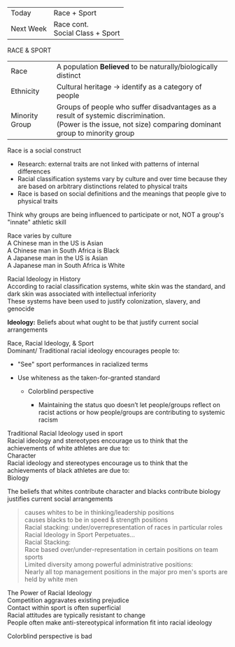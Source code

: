 |   |   |
|---|---|
|Today|Race + Sport|
|Next Week|Race cont.  <br>Social Class + Sport|
 
RACE & SPORT
 
|   |   |
|---|---|
|Race|A population **Believed** to be naturally/biologically distinct|
|Ethnicity|Cultural heritage -> identify as a category of people|
|Minority Group|Groups of people who suffer disadvantages as a result of systemic discrimination.  <br>(Power is the issue, not size) comparing dominant group to minority group|
 
Race is a social construct

- Research: external traits are not linked with patterns of internal differences
- Racial classification systems vary by culture and over time because they are based on arbitrary distinctions related to physical traits
- Race is based on social definitions and the meanings that people give to physical traits   
   

Think why groups are being influenced to participate or not, NOT a group's "innate" athletic skill
 
Race varies by culture  
A Chinese man in the US is Asian  
A Chinese man in South Africa is Black  
A Japanese man in the US is Asian  
A Japanese man in South Africa is White
 
Racial Ideology in History  
According to racial classification systems, white skin was the standard, and dark skin was associated with intellectual inferiority  
These systems have been used to justify colonization, slavery, and genocide
 
**Ideology:** Beliefs about what ought to be that justify current social arrangements
 
Race, Racial Ideology, & Sport  
Dominant/ Traditional racial ideology encourages people to:

- "See" sport performances in racialized terms
- Use whiteness as the taken-for-granted standard
    
    - Colorblind perspective
        
        - Maintaining the status quo doesn’t let people/groups reflect on racist actions or how people/groups are contributing to systemic racism

Traditional Racial Ideology used in sport  
Racial ideology and stereotypes encourage us to think that the achievements of white athletes are due to:  
Character  
Racial ideology and stereotypes encourage us to think that the achievements of black athletes are due to:  
Biology
 
The beliefs that whites contribute character and blacks contribute biology justifies current social arrangements  
> causes whites to be in thinking/leadership positions  
>causes blacks to be in speed & strength positions  
Racial stacking: under/overrepresentation of races in particular roles  
Racial Ideology in Sport Perpetuates...  
Racial Stacking:  
Race based over/under-representation in certain positions on team sports  
Limited diversity among powerful administrative positions:  
Nearly all top management positions in the major pro men's sports are held by white men
 
The Power of Racial Ideology  
Competition aggravates existing prejudice  
Contact within sport is often superficial  
Racial attitudes are typically resistant to change  
People often make anti-stereotypical information fit into racial ideology
 
Colorblind perspective is bad